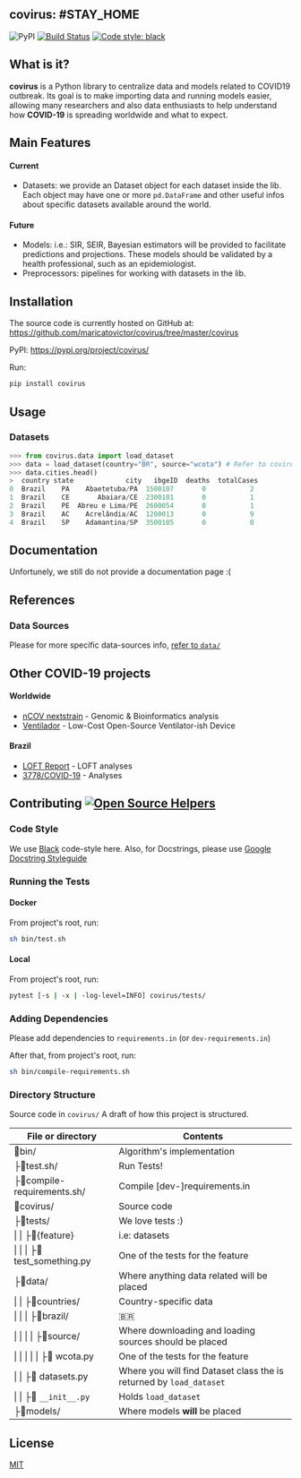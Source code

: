 

  ## covirus: #STAY_HOME
  
  ![PyPI](https://img.shields.io/pypi/v/covirus)  [![Build Status](https://travis-ci.com/maricatovictor/covirus.svg?branch=master)](https://travis-ci.com/maricatovictor/covirus)  [![Code style: black](https://img.shields.io/badge/code%20style-black-000000.svg)](https://github.com/psf/black)
  
## What is it?
**covirus** is a Python library to centralize data and models related to COVID19 outbreak. Its goal is to make importing data and running models easier, allowing many researchers and also data enthusiasts to help understand how **COVID-19** is spreading worldwide and what to expect.

## Main Features

#### Current
* Datasets: we provide an Dataset object for each dataset inside the lib. Each object may have one or more `pd.DataFrame` and other useful infos about specific datasets available around the world.

#### Future
* Models: i.e.: SIR, SEIR, Bayesian estimators will be provided to facilitate predictions and projections. These models should be validated by a health professional, such as an epidemiologist.
* Preprocessors: pipelines for working with datasets in the lib.

## Installation
The source code is currently hosted on GitHub at:
https://github.com/maricatovictor/covirus/tree/master/covirus

PyPI: https://pypi.org/project/covirus/

Run:
```sh
pip install covirus
```


## Usage

### Datasets

```python
>>> from covirus.data import load_dataset
>>> data = load_dataset(country="BR", source="wcota") # Refer to covirus/data/ to check on which datasets are available 
>>> data.cities.head()
>  country state             city   ibgeID  deaths  totalCases
0  Brazil    PA    Abaetetuba/PA  1500107       0           2
1  Brazil    CE       Abaiara/CE  2300101       0           1
2  Brazil    PE  Abreu e Lima/PE  2600054       0           1
3  Brazil    AC    Acrelândia/AC  1200013       0           9
4  Brazil    SP    Adamantina/SP  3500105       0           0
```

## Documentation

Unfortunely, we still do not provide a documentation page :(

## References
### Data Sources
Please for more specific data-sources info, [refer to `data/`](https://github.com/maricatovictor/covirus/tree/master/covirus/data)

## Other COVID-19 projects
#### Worldwide
* [nCOV nextstrain](https://nextstrain.org/ncov/global?l=radial&s=Wuhan-Hu-1/2019) - Genomic & Bioinformatics analysis
* [Ventilador](https://www.codetriage.com/jcl5m1/ventilator) - Low-Cost Open-Source Ventilator-ish Device

#### Brazil
* [LOFT Report](https://docs.google.com/document/d/1c8U-eZSZQwr8m3KifQBndBOv0WlDDJ9aD0VPYATe3cg/edit) - LOFT analyses
*  [3778/COVID-19](https://github.com/3778/COVID-19) - Analyses

## Contributing [![Open Source Helpers](https://www.codetriage.com/maricatovictor/covirus/badges/users.svg)](https://www.codetriage.com/maricatovictor/covirus)

### Code Style
We use [Black](https://github.com/psf/black) code-style here.
Also, for Docstrings, please use [Google Docstring Styleguide](https://github.com/google/styleguide)




### Running the Tests

#### Docker
From project's root, run:
```sh
sh bin/test.sh
```

#### Local
From project's root, run:
```sh
pytest [-s | -x | -log-level=INFO] covirus/tests/
```

### Adding Dependencies

Please add dependencies to `requirements.in` (or `dev-requirements.in`)

After that, from project's root, run:
```sh
sh bin/compile-requirements.sh
```

### Directory Structure

Source code in `covirus/`
A draft of how this project is structured.


| File or directory                              | Contents                                                            |
| ---------------------------------------------- | ------------------------------------------------------------------- |
| 📁bin/                                          | Algorithm's implementation                                          |
| ├📄test.sh/                                     | Run Tests!                                                          |
| ├📄compile-requirements.sh/                     | Compile [dev-]requirements.in                                       |
| 📁covirus/                                      | Source code                                                         |
| ├📁tests/                                       | We love tests :)                                                    |
| &#124; &#124; ├📁{feature}                      | i.e: datasets                                                       |
| &#124; &#124; &#124; ├📄test_something.py       | One of the tests for the feature                                    |
| ├📁data/                                        | Where anything data related will be placed                          |
| &#124; &#124; ├📁countries/                     | Country-specific data                                               |
| &#124; &#124; &#124; ├📁brazil/                 | :brazil:                                                            |
| &#124; &#124; &#124; &#124; ├📁source/          | Where downloading and loading sources should be placed              |
| &#124; &#124; &#124; &#124; &#124; ├📄 wcota.py | One of the tests for the feature                                    |  |
| &#124; &#124;  ├📄 datasets.py                  | Where you will find Dataset class the is returned by `load_dataset` |
| &#124; &#124;  ├📄 `__init__.py`                | Holds `load_dataset`                                                |  |
| ├📁models/                                      | Where models **will** be placed                                     |


## License
[MIT](https://github.com/maricatovictor/covirus/blob/master/LICENSE)
